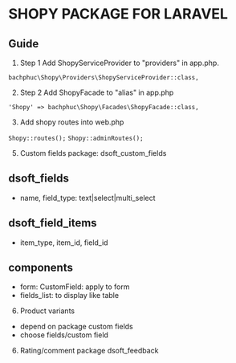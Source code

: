 # SHOPY PACKAGE FOR LARAVEL

## Guide
1. Step 1
Add ShopyServiceProvider to "providers" in app.php.

``bachphuc\Shopy\Providers\ShopyServiceProvider::class,``

2. Step 2
Add ShopyFacade to "alias" in app.php

``'Shopy' => bachphuc\Shopy\Facades\ShopyFacade::class,``

3. Add shopy routes into web.php

``Shopy::routes();``
``Shopy::adminRoutes();``

5. Custom fields package: dsoft_custom_fields

## dsoft_fields
- name, field_type: text|select|multi_select

## dsoft_field_items
- item_type, item_id, field_id

## components
- form: CustomField: apply to form
- fields_list: to display like table

6. Product variants
- depend on package custom fields
- choose fields/custom field

6. Rating/comment package dsoft_feedback